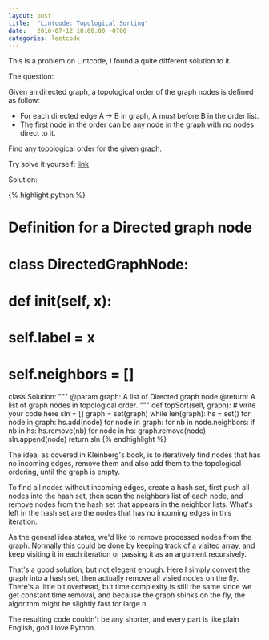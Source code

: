```yaml
---
layout: post
title:  "Lintcode: Topological Sorting"
date:   2016-07-12 18:00:00 -0700
categories: leetcode
---
```


This is a problem on Lintcode, I found a quite different solution to it.

The question:

Given an directed graph, a topological order of the graph nodes is defined as follow:

* For each directed edge A -> B in graph, A must before B in the order list.
* The first node in the order can be any node in the graph with no nodes direct to it.

Find any topological order for the given graph.

Try solve it yourself: [link](http://www.lintcode.com/en/problem/topological-sorting/)

Solution:

{% highlight python %}
# Definition for a Directed graph node
# class DirectedGraphNode:
#     def __init__(self, x):
#         self.label = x
#         self.neighbors = []

class Solution:
    """
    @param graph: A list of Directed graph node
    @return: A list of graph nodes in topological order.
    """
    def topSort(self, graph):
        # write your code here
        sln = []
        graph = set(graph)
        while len(graph):
            hs = set()
            for node in graph:
                hs.add(node)
            for node in graph:
                for nb in node.neighbors:
                    if nb in hs:
                        hs.remove(nb)
            for node in hs:
                graph.remove(node)
                sln.append(node)
        return sln
{% endhighlight %}

The idea, as covered in Kleinberg's book, is to iteratively find nodes that has no incoming edges, remove them and also add them to the topological ordering, until the graph is empty.

To find all nodes without incoming edges, create a hash set, first push all nodes into the hash set, then scan the neighbors list of each node, and remove nodes from the hash set that appears in the neighbor lists. What's left in the hash set are the nodes that has no incoming edges in this iteration.

As the general idea states, we'd like to remove processed nodes from the graph. Normally this could be done by keeping track of a visited array, and keep visiting it in each iteration or passing it as an argument recursively. 

That's a good solution, but not elegent enough. Here I simply convert the graph into a hash set, then actually remove all visied nodes on the fly. There's a little bit overhead, but time complexity is still the same since we get constant time removal, and because the graph shinks on the fly, the algorithm might be slightly fast for large n.

The resulting code couldn't be any shorter, and every part is like plain English, god I love Python.



